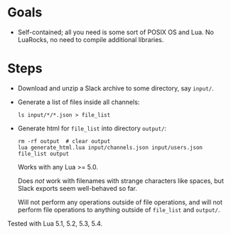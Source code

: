 # Goals

* Self-contained; all you need is some sort of POSIX OS and Lua. No LuaRocks,
  no need to compile additional libraries.

# Steps

* Download and unzip a Slack archive to some directory, say `input/`.

* Generate a list of files inside all channels:
  ```
  ls input/*/*.json > file_list
  ```

* Generate html for `file_list` into directory `output/`:
  ```
  rm -rf output  # clear output
  lua generate_html.lua input/channels.json input/users.json file_list output
  ```

  Works with any Lua >= 5.0.

  Does _not_ work with filenames with strange characters like spaces, but
  Slack exports seem well-behaved so far.

  Will not perform any operations outside of file operations, and will not
  perform file operations to anything outside of `file_list` and `output/`.

Tested with Lua 5.1, 5.2, 5.3, 5.4.
